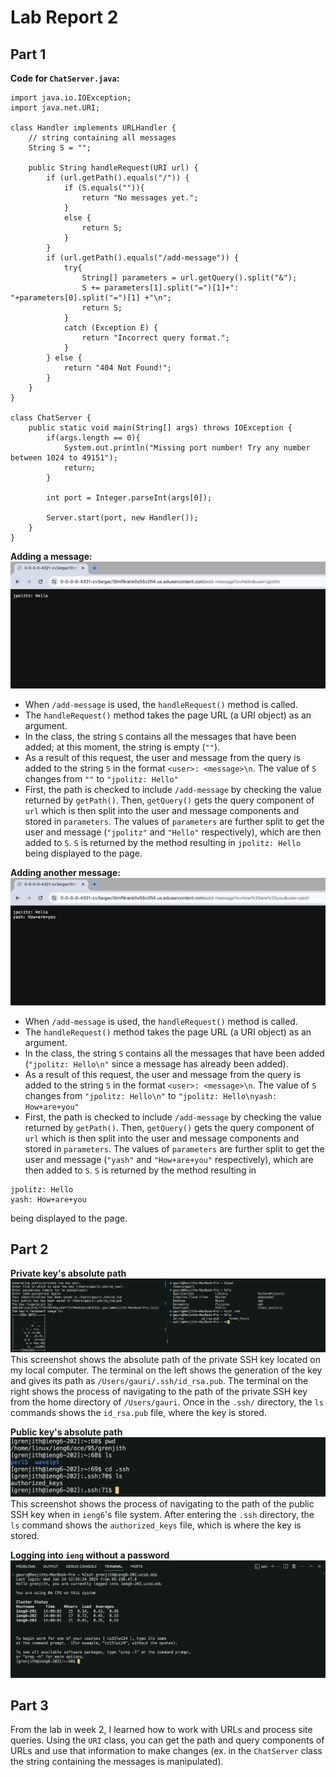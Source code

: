 # Lab Report 2

## Part 1

**Code for `ChatServer.java`:**
```
import java.io.IOException;
import java.net.URI;

class Handler implements URLHandler {
    // string containing all messages
    String S = "";

    public String handleRequest(URI url) {
        if (url.getPath().equals("/")) {
            if (S.equals("")){
                return "No messages yet.";
            }
            else {
                return S;
            }
        }
        if (url.getPath().equals("/add-message")) {
            try{
                String[] parameters = url.getQuery().split("&");
                S += parameters[1].split("=")[1]+": "+parameters[0].split("=")[1] +"\n";
                return S;
            }
            catch (Exception E) {
                return "Incorrect query format.";
            }            
        } else {
            return "404 Not Found!";
        }
    }
}

class ChatServer {
    public static void main(String[] args) throws IOException {
        if(args.length == 0){
            System.out.println("Missing port number! Try any number between 1024 to 49151");
            return;
        }

        int port = Integer.parseInt(args[0]);

        Server.start(port, new Handler());
    }
}
```

**Adding a message:** 
![](/labreport2_screenshots/addmessage1.png)
- When `/add-message` is used, the `handleRequest()` method is called. 
- The `handleRequest()` method takes the page URL (a URI object) as an argument. 
- In the class, the string `S` contains all the messages that have been added; at this moment, the string is empty (`""`). 
- As a result of this request, the user and message from the query is added to the string `S` in the format `<user>: <message>\n`. The value of `S` changes from `""` to `"jpolitz: Hello"`
- First, the path is checked to include `/add-message` by checking the value returned by `getPath()`. Then, `getQuery()` gets the query component of `url` which is then split into the user and message components and stored in `parameters`. The values of `parameters` are further split to get the user and message (`"jpolitz"` and `"Hello"` respectively), which are then added to `S`. `S` is returned by the method resulting in `jpolitz: Hello` being displayed to the page. 

**Adding another message:**
![](/labreport2_screenshots/addmessage2.png)
- When `/add-message` is used, the `handleRequest()` method is called. 
- The `handleRequest()` method takes the page URL (a URI object) as an argument. 
- In the class, the string `S` contains all the messages that have been added (`"jpolitz: Hello\n"` since a message has already been added). 
- As a result of this request, the user and message from the query is added to the string `S` in the format `<user>: <message>\n`. The value of `S` changes from `"jpolitz: Hello\n"` to `"jpolitz: Hello\nyash: How+are+you"`
- First, the path is checked to include `/add-message` by checking the value returned by `getPath()`. Then, `getQuery()` gets the query component of `url` which is then split into the user and message components and stored in `parameters`. The values of `parameters` are further split to get the user and message (`"yash"` and `"How+are+you"` respectively), which are then added to `S`. `S` is returned by the method resulting in 
```
jpolitz: Hello
yash: How+are+you
``` 
being displayed to the page. 

## Part 2

**Private key's absolute path**
![](/labreport2_screenshots/privatekeypath.png)
This screenshot shows the absolute path of the private SSH key located on my local computer. The terminal on the left shows the generation of the key and gives its path as `/Users/gauri/.ssh/id_rsa.pub`. The terminal on the right shows the process of navigating to the path of the private SSH key from the home directory of `/Users/gauri`. Once in the `.ssh/` directory, the `ls` commands shows the `id_rsa.pub` file, where the key is stored. 

**Public key's absolute path**
![](/labreport2_screenshots/publickeypath.png)
This screenshot shows the process of navigating to the path of the public SSH key when in `ieng6`'s file system. After entering the `.ssh` directory, the `ls` command shows the `authorized_keys` file, which is where the key is stored. 

**Logging into `ieng` without a password**
![](/labreport2_screenshots/sshnopassword.png)

## Part 3

From the lab in week 2, I learned how to work with URLs and process site queries. Using the `URI` class, you can get the path and query components of URLs and use that information to make changes (ex. in the `ChatServer` class the string containing the messages is manipulated). 